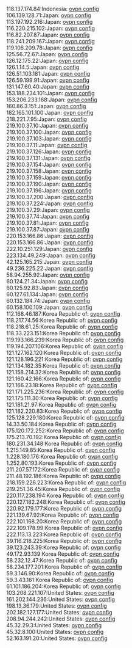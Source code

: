 118.137.174.84:Indonesia: [ovpn config](vpn/118_137_174_84.ovpn)  
106.139.128.71:Japan: [ovpn config](vpn/106_139_128_71.ovpn)  
113.197.192.216:Japan: [ovpn config](vpn/113_197_192_216.ovpn)  
116.220.215.102:Japan: [ovpn config](vpn/116_220_215_102.ovpn)  
116.82.207.87:Japan: [ovpn config](vpn/116_82_207_87.ovpn)  
118.241.209.167:Japan: [ovpn config](vpn/118_241_209_167.ovpn)  
119.106.209.78:Japan: [ovpn config](vpn/119_106_209_78.ovpn)  
125.56.72.67:Japan: [ovpn config](vpn/125_56_72_67.ovpn)  
126.12.175.22:Japan: [ovpn config](vpn/126_12_175_22.ovpn)  
126.1.14.5:Japan: [ovpn config](vpn/126_1_14_5.ovpn)  
126.51.103.181:Japan: [ovpn config](vpn/126_51_103_181.ovpn)  
126.59.199.91:Japan: [ovpn config](vpn/126_59_199_91.ovpn)  
131.147.60.40:Japan: [ovpn config](vpn/131_147_60_40.ovpn)  
153.188.234.101:Japan: [ovpn config](vpn/153_188_234_101.ovpn)  
153.206.233.168:Japan: [ovpn config](vpn/153_206_233_168.ovpn)  
160.86.3.151:Japan: [ovpn config](vpn/160_86_3_151.ovpn)  
182.165.101.100:Japan: [ovpn config](vpn/182_165_101_100.ovpn)  
218.221.7.95:Japan: [ovpn config](vpn/218_221_7_95.ovpn)  
219.100.37.10:Japan: [ovpn config](vpn/219_100_37_10.ovpn)  
219.100.37.100:Japan: [ovpn config](vpn/219_100_37_100.ovpn)  
219.100.37.103:Japan: [ovpn config](vpn/219_100_37_103.ovpn)  
219.100.37.11:Japan: [ovpn config](vpn/219_100_37_11.ovpn)  
219.100.37.126:Japan: [ovpn config](vpn/219_100_37_126.ovpn)  
219.100.37.131:Japan: [ovpn config](vpn/219_100_37_131.ovpn)  
219.100.37.154:Japan: [ovpn config](vpn/219_100_37_154.ovpn)  
219.100.37.158:Japan: [ovpn config](vpn/219_100_37_158.ovpn)  
219.100.37.159:Japan: [ovpn config](vpn/219_100_37_159.ovpn)  
219.100.37.190:Japan: [ovpn config](vpn/219_100_37_190.ovpn)  
219.100.37.196:Japan: [ovpn config](vpn/219_100_37_196.ovpn)  
219.100.37.200:Japan: [ovpn config](vpn/219_100_37_200.ovpn)  
219.100.37.224:Japan: [ovpn config](vpn/219_100_37_224.ovpn)  
219.100.37.29:Japan: [ovpn config](vpn/219_100_37_29.ovpn)  
219.100.37.74:Japan: [ovpn config](vpn/219_100_37_74.ovpn)  
219.100.37.81:Japan: [ovpn config](vpn/219_100_37_81.ovpn)  
219.100.37.87:Japan: [ovpn config](vpn/219_100_37_87.ovpn)  
220.153.166.86:Japan: [ovpn config](vpn/220_153_166_86.ovpn)  
220.153.166.86:Japan: [ovpn config](vpn/220_153_166_86.ovpn)  
222.10.251.129:Japan: [ovpn config](vpn/222_10_251_129.ovpn)  
223.134.49.249:Japan: [ovpn config](vpn/223_134_49_249.ovpn)  
42.125.165.215:Japan: [ovpn config](vpn/42_125_165_215.ovpn)  
49.236.225.22:Japan: [ovpn config](vpn/49_236_225_22.ovpn)  
58.94.255.92:Japan: [ovpn config](vpn/58_94_255_92.ovpn)  
60.124.21.34:Japan: [ovpn config](vpn/60_124_21_34.ovpn)  
60.125.92.83:Japan: [ovpn config](vpn/60_125_92_83.ovpn)  
60.127.61.134:Japan: [ovpn config](vpn/60_127_61_134.ovpn)  
60.132.184.74:Japan: [ovpn config](vpn/60_132_184_74.ovpn)  
60.158.100.109:Japan: [ovpn config](vpn/60_158_100_109.ovpn)  
112.168.46.187:Korea Republic of: [ovpn config](vpn/112_168_46_187.ovpn)  
118.217.74.56:Korea Republic of: [ovpn config](vpn/118_217_74_56.ovpn)  
118.218.61.25:Korea Republic of: [ovpn config](vpn/118_218_61_25.ovpn)  
118.33.223.151:Korea Republic of: [ovpn config](vpn/118_33_223_151.ovpn)  
119.193.166.239:Korea Republic of: [ovpn config](vpn/119_193_166_239.ovpn)  
119.194.207.106:Korea Republic of: [ovpn config](vpn/119_194_207_106.ovpn)  
121.127.162.120:Korea Republic of: [ovpn config](vpn/121_127_162_120.ovpn)  
121.128.196.221:Korea Republic of: [ovpn config](vpn/121_128_196_221.ovpn)  
121.134.182.35:Korea Republic of: [ovpn config](vpn/121_134_182_35.ovpn)  
121.158.214.32:Korea Republic of: [ovpn config](vpn/121_158_214_32.ovpn)  
121.160.42.166:Korea Republic of: [ovpn config](vpn/121_160_42_166.ovpn)  
121.166.23.18:Korea Republic of: [ovpn config](vpn/121_166_23_18.ovpn)  
121.171.225.236:Korea Republic of: [ovpn config](vpn/121_171_225_236.ovpn)  
121.175.111.30:Korea Republic of: [ovpn config](vpn/121_175_111_30.ovpn)  
121.181.21.97:Korea Republic of: [ovpn config](vpn/121_181_21_97.ovpn)  
121.182.220.83:Korea Republic of: [ovpn config](vpn/121_182_220_83.ovpn)  
125.128.229.180:Korea Republic of: [ovpn config](vpn/125_128_229_180.ovpn)  
14.33.50.184:Korea Republic of: [ovpn config](vpn/14_33_50_184.ovpn)  
175.120.172.252:Korea Republic of: [ovpn config](vpn/175_120_172_252.ovpn)  
175.213.70.192:Korea Republic of: [ovpn config](vpn/175_213_70_192.ovpn)  
180.231.34.148:Korea Republic of: [ovpn config](vpn/180_231_34_148.ovpn)  
1.215.149.85:Korea Republic of: [ovpn config](vpn/1_215_149_85.ovpn)  
1.228.180.176:Korea Republic of: [ovpn config](vpn/1_228_180_176.ovpn)  
1.252.80.193:Korea Republic of: [ovpn config](vpn/1_252_80_193.ovpn)  
211.207.57.172:Korea Republic of: [ovpn config](vpn/211_207_57_172.ovpn)  
211.48.192.186:Korea Republic of: [ovpn config](vpn/211_48_192_186.ovpn)  
218.159.226.223:Korea Republic of: [ovpn config](vpn/218_159_226_223.ovpn)  
219.251.36.45:Korea Republic of: [ovpn config](vpn/219_251_36_45.ovpn)  
220.117.238.194:Korea Republic of: [ovpn config](vpn/220_117_238_194.ovpn)  
220.127.182.248:Korea Republic of: [ovpn config](vpn/220_127_182_248.ovpn)  
220.92.179.177:Korea Republic of: [ovpn config](vpn/220_92_179_177.ovpn)  
221.139.67.92:Korea Republic of: [ovpn config](vpn/221_139_67_92.ovpn)  
222.101.168.20:Korea Republic of: [ovpn config](vpn/222_101_168_20.ovpn)  
222.109.178.99:Korea Republic of: [ovpn config](vpn/222_109_178_99.ovpn)  
222.113.13.223:Korea Republic of: [ovpn config](vpn/222_113_13_223.ovpn)  
39.116.218.225:Korea Republic of: [ovpn config](vpn/39_116_218_225.ovpn)  
39.123.243.39:Korea Republic of: [ovpn config](vpn/39_123_243_39.ovpn)  
49.172.93.139:Korea Republic of: [ovpn config](vpn/49_172_93_139.ovpn)  
58.232.12.47:Korea Republic of: [ovpn config](vpn/58_232_12_47.ovpn)  
58.234.177.201:Korea Republic of: [ovpn config](vpn/58_234_177_201.ovpn)  
59.3.146.90:Korea Republic of: [ovpn config](vpn/59_3_146_90.ovpn)  
59.3.43.161:Korea Republic of: [ovpn config](vpn/59_3_43_161.ovpn)  
61.101.186.204:Korea Republic of: [ovpn config](vpn/61_101_186_204.ovpn)  
103.208.221.107:United States: [ovpn config](vpn/103_208_221_107.ovpn)  
161.202.144.236:United States: [ovpn config](vpn/161_202_144_236.ovpn)  
198.13.36.179:United States: [ovpn config](vpn/198_13_36_179.ovpn)  
202.182.127.177:United States: [ovpn config](vpn/202_182_127_177.ovpn)  
208.94.244.242:United States: [ovpn config](vpn/208_94_244_242.ovpn)  
45.32.29.3:United States: [ovpn config](vpn/45_32_29_3.ovpn)  
45.32.8.100:United States: [ovpn config](vpn/45_32_8_100.ovpn)  
52.163.191.20:United States: [ovpn config](vpn/52_163_191_20.ovpn)  
